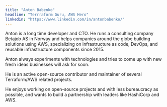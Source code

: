 ```yaml
---
title: "Anton Babenko" 
headline: "Terrraform Guru, AWS Hero"
linkedin: "https://www.linkedin.com/in/antonbabenko/"
---
```


Anton is a long time developer and CTO. He runs a consulting company Betajob AS in Norway and helps companies around the globe building solutions using AWS, specializing on infrastructure as code, DevOps, and reusable infrastructure components since 2015.

Anton always experiments with technologies and tries to come up with new fresh ideas businesses will ask for soon.

He is an active open-source contributor and maintainer of several Terraform/AWS related projects.

He enjoys working on open-source projects and with less bureaucracy as possible, and wants to build a partnership with leaders like HashiCorp and AWS.
